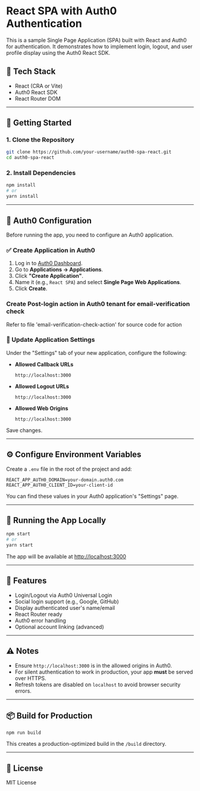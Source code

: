 # React SPA with Auth0 Authentication

This is a sample Single Page Application (SPA) built with React and Auth0 for authentication. It demonstrates how to implement login, logout, and user profile display using the Auth0 React SDK.

## 🧰 Tech Stack

- React (CRA or Vite)
- Auth0 React SDK
- React Router DOM

---

## 🚀 Getting Started

### 1. Clone the Repository

```bash
git clone https://github.com/your-username/auth0-spa-react.git
cd auth0-spa-react
```

### 2. Install Dependencies

```bash
npm install
# or
yarn install
```

---

## 🔐 Auth0 Configuration

Before running the app, you need to configure an Auth0 application.

### ✅ Create Application in Auth0

1. Log in to [Auth0 Dashboard](https://manage.auth0.com).
2. Go to **Applications → Applications**.
3. Click **"Create Application"**.
4. Name it (e.g., `React SPA`) and select **Single Page Web Applications**.
5. Click **Create**.

### Create Post-login action in Auth0 tenant for email-verification check
Refer to file 'email-verification-check-action' for source code for action

### 🔧 Update Application Settings

Under the "Settings" tab of your new application, configure the following:

- **Allowed Callback URLs**
  ```
  http://localhost:3000
  ```
- **Allowed Logout URLs**
  ```
  http://localhost:3000
  ```
- **Allowed Web Origins**
  ```
  http://localhost:3000
  ```

Save changes.

---

## ⚙️ Configure Environment Variables

Create a `.env` file in the root of the project and add:

```env
REACT_APP_AUTH0_DOMAIN=your-domain.auth0.com
REACT_APP_AUTH0_CLIENT_ID=your-client-id
```

You can find these values in your Auth0 application's "Settings" page.

---

## 🏃 Running the App Locally

```bash
npm start
# or
yarn start
```

The app will be available at [http://localhost:3000](http://localhost:3000)

---

## 🔁 Features

- Login/Logout via Auth0 Universal Login
- Social login support (e.g., Google, GitHub)
- Display authenticated user's name/email
- React Router ready
- Auth0 error handling
- Optional account linking (advanced)

---

## ⚠️ Notes

- Ensure `http://localhost:3000` is in the allowed origins in Auth0.
- For silent authentication to work in production, your app **must** be served over HTTPS.
- Refresh tokens are disabled on `localhost` to avoid browser security errors.

---

## 📦 Build for Production

```bash
npm run build
```

This creates a production-optimized build in the `/build` directory.

---

## 📄 License

MIT License
